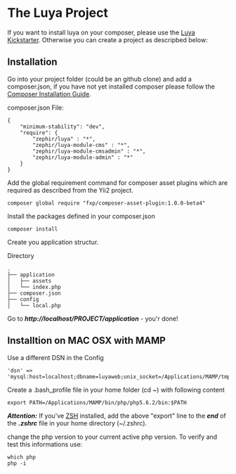 The Luya Project
=================

If you want to install luya on your composer, please use the [Luya Kickstarter](https://github.com/zephir/luya-kickstarter). Otherwise you can create a project as descripbed below:

Installation
--------------

Go into your project folder (could be an github clone) and add a composer.json, if you have not yet installed composer please follow the [Composer Installation Guide](https://getcomposer.org/doc/00-intro.md).

composer.json File:
```
{
    "minimum-stability": "dev",
    "require": {
        "zephir/luya" : "*",
        "zephir/luya-module-cms" : "*",
        "zephir/luya-module-cmsadmin" : "*",
        "zephir/luya-module-admin" : "*"
    }
}
```
Add the global requirement command for composer asset plugins which are required as described from the Yii2 project.

```
composer global require "fxp/composer-asset-plugin:1.0.0-beta4"
```

Install the packages defined in your composer.json

```
composer install
```

Create you application structur.

Directory  
```
.  
├── application  
│   ├── assets  
│   └── index.php  
├── composer.json  
├── config  
│   └── local.php  
```

Go to ***http://localhost/PROJECT/application*** - you'r done!

Installtion on MAC OSX with MAMP
---
Use a different DSN in the Config
```
'dsn' => 'mysql:host=localhost;dbname=luyaweb;unix_socket=/Applications/MAMP/tmp/mysql/mysql.sock',
```

Create a .bash_profile file in your home folder (cd ~) with following content
```
export PATH=/Applications/MAMP/bin/php/php5.6.2/bin:$PATH
```
***Attention:*** If you've [ZSH](https://github.com/robbyrussell/oh-my-zsh) installed, add the above "export" line to the ***end*** of the ***.zshrc*** file in your home directory (~/.zshrc).

change the php version to your current active php version. To verify and test this informations use:
```
which php
php -i
```
